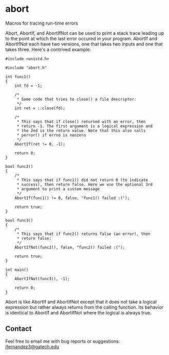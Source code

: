 # abort
Macros for tracing run-time errors

Abort, AbortIf, and AbortIfNot can be used to print a stack trace
leading up to the point at which the last error occured in your
program. AbortIf and AbortIfNot each have two versions, one that takes
two inputs and one that takes three. Here's a contrived example:

	#include <unistd.h>
     
	#include "abort.h"
     
	int func1()
	{
		int fd = -1;
        
		/*
		 * Some code that tries to close() a file descriptor:
		 */
		int ret = ::close(fd);
		
		/*
		 * This says that if close() returned with an error, then
		 * return -1. The first argument is a logical expression and
		 * the 2nd is the return value. Note that this also calls
		 * perror() if errno is nonzero
		 */
		AbortIf(ret != 0, -1);
        
		return 0;
	}
     
	bool func2()
	{
		/*
		 * This says that if func1() did not return 0 (to indicate
		 * success), then return false. Here we use the optional 3rd
		 * argument to print a custom message
		 */
		AbortIf(func1() != 0, false, "func1() failed :(");
        
		return true;
	}
     
	bool func3()
	{
		/*
		 * This says that if func2() returns false (an error), then
		 * return false:
		 */
		AbortIfNot(func2(), false, "func2() failed :(");
        
		return true;
	}
     
	int main()
	{
		AbortIfNot(func3(), -1);
        
		return 0;
	}

Abort is like AbortIf and AbortIfNot except that it does not take a
logical expression but rather always returns from the calling function.
Its behavior is identical to AbortIf and AbortIfNot where the logical
is always true.

## Contact

Feel free to email me with bug reports or suggestions:
jfernandez3@gatech.edu